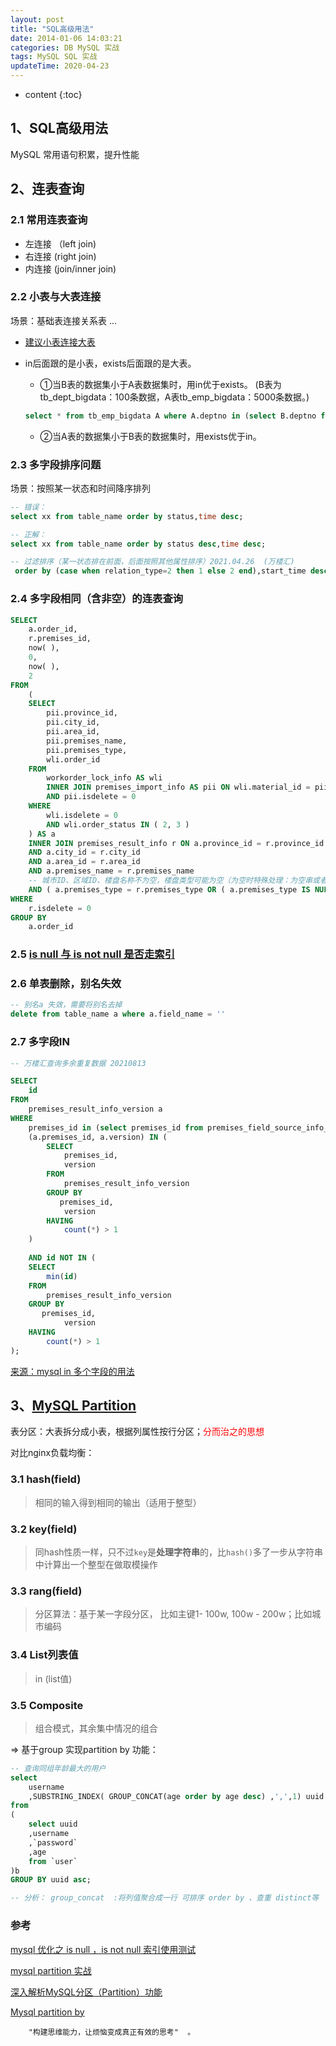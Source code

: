 ```yaml
---
layout: post
title: "SQL高级用法"
date: 2014-01-06 14:03:21
categories: DB MySQL 实战
tags: MySQL SQL 实战
updateTime: 2020-04-23
---
```


* content
{:toc}

## 1、SQL高级用法

MySQL 常用语句积累，提升性能

## 2、连表查询

###  2.1 常用连表查询

- 左连接 （left join)
- 右连接  (right join)
- 内连接 (join/inner join)

### 2.2 小表与大表连接

场景：基础表连接关系表 ...

- [建议小表连接大表](https://www.cnblogs.com/developer_chan/p/9247185.html)

- in后面跟的是小表，exists后面跟的是大表。

  - ①当B表的数据集小于A表数据集时，用in优于exists。 (B表为tb_dept_bigdata：100条数据，A表tb_emp_bigdata：5000条数据。)

  ```sql
  select * from tb_emp_bigdata A where A.deptno in (select B.deptno from tb_dept_bigdata B)
  ```

  - ②当A表的数据集小于B表的数据集时，用exists优于in。
### 2.3 多字段排序问题

场景：按照某一状态和时间降序排列

```sql
-- 错误：
select xx from table_name order by status,time desc;

-- 正解：
select xx from table_name order by status desc,time desc;

-- 过滤排序（某一状态排在前面，后面按照其他属性排序）2021.04.26  (万楼汇)
 order by (case when relation_type=2 then 1 else 2 end),start_time desc,id desc
```

### 2.4 多字段相同（含非空）的连表查询

```sql
SELECT
	a.order_id,
	r.premises_id,
	now( ),
	0,
	now( ),
	2 
FROM
	(
	SELECT
		pii.province_id,
		pii.city_id,
		pii.area_id,
		pii.premises_name,
		pii.premises_type,
		wli.order_id 
	FROM
		workorder_lock_info AS wli
		INNER JOIN premises_import_info AS pii ON wli.material_id = pii.material_id 
		AND pii.isdelete = 0 
	WHERE
		wli.isdelete = 0 
		AND wli.order_status IN ( 2, 3 ) 
	) AS a
	INNER JOIN premises_result_info r ON a.province_id = r.province_id 
	AND a.city_id = r.city_id 
	AND a.area_id = r.area_id 
	AND a.premises_name = r.premises_name 
	-- 城市ID、区域ID、楼盘名称不为空，楼盘类型可能为空（为空时特殊处理：为空串或者为NULL）
	AND ( a.premises_type = r.premises_type OR ( a.premises_type IS NULL AND r.premises_type IS NULL ) ) 
WHERE
	r.isdelete = 0 
GROUP BY
	a.order_id

```

### 2.5 [is null 与 is not null 是否走索引](https://www.cnblogs.com/cheng21553516/p/11450765.html)



### 2.6 单表删除，别名失效

```sql
-- 别名a 失效，需要将别名去掉
delete from table_name a where a.field_name = ''
```



### 2.7 多字段IN

```sql
-- 万楼汇查询多余重复数据 20210813

SELECT
    id
FROM
    premises_result_info_version a
WHERE
    premises_id in (select premises_id from premises_field_source_info_new group by premises_id having count(premises_id)>50) and 
    (a.premises_id, a.version) IN (
        SELECT
            premises_id,
            version
        FROM
            premises_result_info_version
        GROUP BY
           premises_id,
            version
        HAVING
            count(*) > 1
    )
    
    AND id NOT IN (
    SELECT
        min(id)
    FROM
        premises_result_info_version
    GROUP BY
       premises_id,
            version
    HAVING
        count(*) > 1
);

```

[来源：mysql in 多个字段的用法](https://blog.csdn.net/Guanjs2016/article/details/80237490)

## 3、[MySQL Partition](https://blog.csdn.net/alex_xfboy/article/details/85245502)

表分区：大表拆分成小表，根据列属性按行分区；<font color='red'>分而治之的思想</font>

对比nginx负载均衡：

### 3.1 hash(field)

> 相同的输入得到相同的输出（适用于整型）



### 3.2 key(field)

> 同hash性质一样，只不过`key`是**处理字符串**的，比`hash()`多了一步从字符串中计算出一个整型在做取模操作

### 3.3 rang(field)

> 分区算法：基于某一字段分区， 比如主键1- 100w, 100w - 200w；比如城市编码

### 3.4 List列表值

>in (list值)

### 3.5 Composite

> 组合模式，其余集中情况的组合



=> 基于group 实现partition by 功能：

```sql
-- 查询同组年龄最大的用户
select 
	username
	,SUBSTRING_INDEX( GROUP_CONCAT(age order by age desc) ,',',1) uuid 
from 
(
    select uuid
	,username
	,`password`
	,age
    from `user`
)b 
GROUP BY uuid asc;

-- 分析： group_concat  :将列值聚合成一行 可排序 order by 、查重 distinct等
```

### 参考

[mysql 优化之 is null ，is not null 索引使用测试](https://www.cnblogs.com/cheng21553516/p/11450765.html)

[mysql partition 实战](https://blog.csdn.net/alex_xfboy/article/details/85245502)

[深入解析MySQL分区（Partition）功能](https://blog.csdn.net/tjcyjd/article/details/11194489)

[Mysql partition by](https://blog.csdn.net/hanjun0612/article/details/84787550)

```mysql
	"构建思维能力，让烦恼变成真正有效的思考"  。
```

